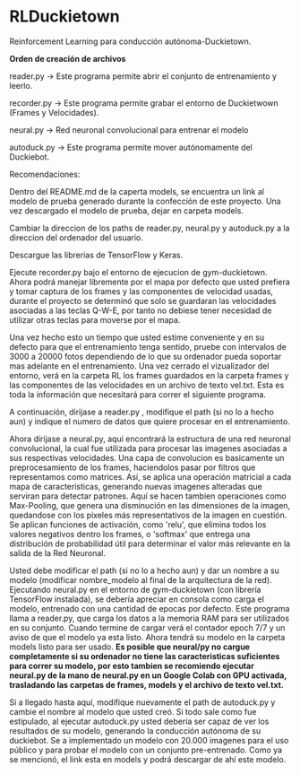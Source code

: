 # RLDuckietown
Reinforcement Learning para conducción autónoma-Duckietown.

**Orden de creación de archivos**

reader.py -> Este programa permite abrir el conjunto de entrenamiento y leerlo.

recorder.py -> Este programa permite grabar el entorno de Duckietwown (Frames y Velocidades).

neural.py -> Red neuronal convolucional para entrenar el modelo

autoduck.py -> Este programa permite mover autónomamente del Duckiebot.

Recomendaciones:

Dentro del README.md de la caperta models, se encuentra un link al modelo de prueba generado durante la confección de este proyecto. Una vez descargado el modelo de prueba, dejar en carpeta models.

Cambiar la direccion de los paths de reader.py, neural.py y autoduck.py a la direccion del ordenador del usuario.

Descargue las librerias de TensorFlow y Keras.

Ejecute recorder.py bajo el entorno de ejecucion de gym-duckietown. Ahora podrá manejar libremente por el mapa por defecto que usted prefiera y tomar captura de los frames y las componentes de velocidad usadas, durante el proyecto se determinó que solo se guardaran las velocidades asociadas a las teclas Q-W-E, por tanto no debiese tener necesidad de utilizar otras teclas para moverse por el mapa. 

Una vez hecho esto un tiempo que usted estime conveniente y en su defecto para que el entrenamiento tenga sentido, pruebe con intervalos de 3000 a 20000 fotos dependiendo de lo que su ordenador pueda soportar mas adelante en el entrenamiento. Una vez cerrado el vizualizador del entorno, verá en la carpeta RL los frames guardados en la carpeta frames y las componentes de las velocidades en un archivo de texto vel.txt. Esta es toda la información que necesitará para correr el siguiente programa.

A continuación, dirijase a reader.py , modifique el path (si no lo a hecho aun) y indique el numero de datos que quiere procesar en el entrenamiento.

Ahora dirijase a neural.py, aquí encontrará la estructura de una red neuronal convolucional, la cual fue utilizada para procesar las imagenes asociadas a sus respectivas velocidades. Una capa de convolucion es basicamente un preprocesamiento de los frames, haciendolos pasar por filtros que representamos como matrices. Así, se aplica una operación matricial a cada mapa de caracteristicas, generando nuevas imagenes alteradas que serviran para detectar patrones. Aquí se hacen tambien operaciones como Max-Pooling, que genera una disminución en las dimensiones de la imagen, quedandose con los pixeles más representativos de la imagen en cuestión. Se aplican funciones de activación, como 'relu', que elimina todos los valores negativos dentro los frames, o 'softmax' que entrega una distribución de probabilidad útil para determinar el valor más relevante en la salida de la Red Neuronal.

Usted debe modificar el path (si no lo a hecho aun) y dar un nombre a su modelo (modificar nombre_modelo al final de la arquitectura de la red). Ejecutando neural.py en el entorno de gym-duckietown (con librería TensorFlow instalada), se debería apreciar en consola como carga el modelo, entrenado con una cantidad de epocas por defecto. Este programa llama a reader.py, que carga los datos a la memoria RAM para ser utilizados en su conjunto. Cuando termine de cargar verá el contador epoch 7/7 y un aviso de que el modelo ya esta listo. Ahora tendrá su modelo en la carpeta models listo para ser usado. **Es posible que neural/py no cargue completamente si su ordenador no tiene las caracteristicas suficientes para correr su modelo, por esto tambien se recomiendo ejecutar neural.py de la mano de neural.py en un Google Colab con GPU activada, trasladando las carpetas de frames, models y el archivo de texto vel.txt.**

Si a llegado hasta aquí, modifique nuevamente el path de autoduck.py y cambie el nombre al modelo que usted creó. Si todo sale como fue estipulado, al ejecutar autoduck.py usted debería ser capaz de ver los resultados de su modelo, generando la conducción autónoma de su duckiebot. Se a implementado un modelo con 20.000 imagenes para el uso público y para probar el modelo con un conjunto pre-entrenado. Como ya se mencionó, el link esta en models y podrá descargar de ahí este modelo. 
